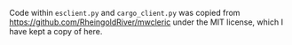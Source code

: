 Code within `esclient.py` and `cargo_client.py` was copied from https://github.com/RheingoldRiver/mwcleric under the MIT license, which I have kept a copy of here.
